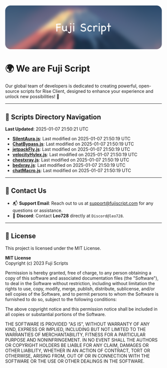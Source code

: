 ![Banner](.github/b.webp)

# 🌍 **We are Fuji Script**

Our global team of developers is dedicated to creating powerful, open-source scripts for Rise Client, designed to enhance your experience and unlock new possibilities! 🌟

---
<!-- SCRIPTS_NAVIGATION_START -->
## 📂 **Scripts Directory Navigation**

**Last Updated**: 2025-01-07 21:50:21 UTC

- **[SilentAura.js](scripts/SilentAura.js)**: Last modified on 2025-01-07 21:50:19 UTC
- **[ChatBypass.js](scripts/ChatBypass.js)**: Last modified on 2025-01-07 21:50:19 UTC
- **[jetpackFly.js](scripts/jetpackFly.js)**: Last modified on 2025-01-07 21:50:19 UTC
- **[velocityHylex.js](scripts/velocityHylex.js)**: Last modified on 2025-01-07 21:50:19 UTC
- **[chestxray.js](scripts/chestxray.js)**: Last modified on 2025-01-07 21:50:19 UTC
- **[bedxray.js](scripts/bedxray.js)**: Last modified on 2025-01-07 21:50:19 UTC
- **[chatMacro.js](scripts/chatMacro.js)**: Last modified on 2025-01-07 21:50:19 UTC

<!-- SCRIPTS_NAVIGATION_END -->

---

## 💬 **Contact Us**  
- 📬 **Support Email**: Reach out to us at [support@fujiscript.com](mailto:support@fujiscript.com) for any questions or assistance.  
- 💬 **Discord**: Contact **Leo728** directly at `Discord@leo728`.

---

## 📜 **License**

This project is licensed under the MIT License.  

**MIT License**  
Copyright (c) 2023 Fuji Scripts  

Permission is hereby granted, free of charge, to any person obtaining a copy of this software and associated documentation files (the "Software"), to deal in the Software without restriction, including without limitation the rights to use, copy, modify, merge, publish, distribute, sublicense, and/or sell copies of the Software, and to permit persons to whom the Software is furnished to do so, subject to the following conditions:  

The above copyright notice and this permission notice shall be included in all copies or substantial portions of the Software.  

THE SOFTWARE IS PROVIDED "AS IS", WITHOUT WARRANTY OF ANY KIND, EXPRESS OR IMPLIED, INCLUDING BUT NOT LIMITED TO THE WARRANTIES OF MERCHANTABILITY, FITNESS FOR A PARTICULAR PURPOSE AND NONINFRINGEMENT. IN NO EVENT SHALL THE AUTHORS OR COPYRIGHT HOLDERS BE LIABLE FOR ANY CLAIM, DAMAGES OR OTHER LIABILITY, WHETHER IN AN ACTION OF CONTRACT, TORT OR OTHERWISE, ARISING FROM, OUT OF OR IN CONNECTION WITH THE SOFTWARE OR THE USE OR OTHER DEALINGS IN THE SOFTWARE.  
